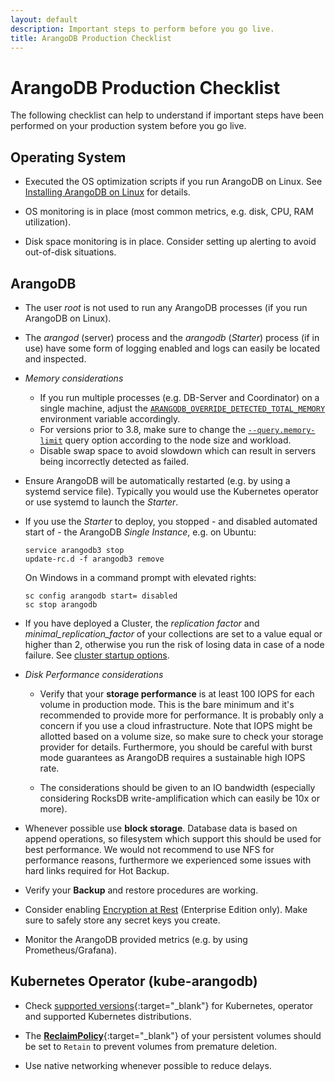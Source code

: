 ```yaml
---
layout: default
description: Important steps to perform before you go live.
title: ArangoDB Production Checklist
---
```

ArangoDB Production Checklist
=============================

The following checklist can help to understand if important steps
have been performed on your production system before you go live.

Operating System
----------------

- Executed the OS optimization scripts if you run ArangoDB on Linux.
  See [Installing ArangoDB on Linux](installation-linux.html) for details.

- OS monitoring is in place
  (most common metrics, e.g. disk, CPU, RAM utilization).

- Disk space monitoring is in place. Consider setting up alerting to avoid out-of-disk situations.

ArangoDB
--------

- The user _root_ is not used to run any ArangoDB processes
  (if you run ArangoDB on Linux).

- The _arangod_ (server) process and the _arangodb_ (_Starter_) process
  (if in use) have some form of logging enabled and logs can easily be
  located and inspected.
  
- *Memory considerations*
  - If you run multiple processes (e.g. DB-Server and Coordinator) on a single
    machine, adjust the [`ARANGODB_OVERRIDE_DETECTED_TOTAL_MEMORY`](programs-arangod-env-vars.html)
    environment variable accordingly.
  - For versions prior to 3.8, make sure to change the
    [`--query.memory-limit`](programs-arangod-query.html#limiting-memory-usage-of-aql-queries)
    query option according to the node size and workload.
  - Disable swap space to avoid slowdown which can result in servers being incorrectly 
    detected as failed. 

- Ensure ArangoDB will be automatically restarted (e.g. by using a systemd service file). Typically
  you would use the Kubernetes operator or use systemd to launch the _Starter_.

- If you use the _Starter_ to deploy, you stopped - and disabled
  automated start of - the ArangoDB _Single Instance_, e.g. on Ubuntu:

  ```
  service arangodb3 stop
  update-rc.d -f arangodb3 remove
  ```

  On Windows in a command prompt with elevated rights:

  ```
  sc config arangodb start= disabled
  sc stop arangodb
  ```

- If you have deployed a Cluster, the _replication factor_  and 
  _minimal_replication_factor_ of your collections
  are set to a value equal or higher than 2, otherwise you run the risk of
  losing data in case of a node failure. See
  [cluster startup options](programs-arangod-cluster.html).

- *Disk Performance considerations*
  - Verify that your **storage performance** is at least 100 IOPS for each
    volume in production mode. This is the bare minimum and it's recommended to
    provide more for performance. It is probably only a concern if you use a
    cloud infrastructure. Note that IOPS might be allotted based on a volume size,
    so make sure to check your storage provider for details. Furthermore, you should
    be careful with burst mode guarantees as ArangoDB requires a sustainable
    high IOPS rate. 
  
  - The considerations should be given to an IO bandwidth (especially considering 
    RocksDB write-amplification which can easily be 10x or more).

- Whenever possible use **block storage**. Database data is based on append
  operations, so filesystem which support this should be used for best
  performance. We would not recommend to use NFS for performance reasons,
  furthermore we experienced some issues with hard links required for
  Hot Backup.

- Verify your **Backup** and restore procedures are working.

- Consider enabling [Encryption at Rest](security-encryption.html)
  (Enterprise Edition only). Make sure to safely store any secret keys you
  create.
  
- Monitor the ArangoDB provided metrics (e.g. by using Prometheus/Grafana).

Kubernetes Operator (kube-arangodb)
-----------------------------------

- Check [supported versions](https://github.com/arangodb/kube-arangodb#production-readiness-state){:target="_blank"}
  for Kubernetes, operator and supported Kubernetes distributions.

- The [**ReclaimPolicy**](https://kubernetes.io/docs/concepts/storage/persistent-volumes/#reclaiming){:target="_blank"}
  of your persistent volumes should be set to `Retain` to prevent volumes from premature deletion.

- Use native networking whenever possible to reduce delays.
